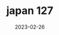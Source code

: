 ---
weight: 127
images: 
- /images/Japan/DSCF9993.jpg
title: japan 127
date: 2023-02-26
tags:
- japan
---